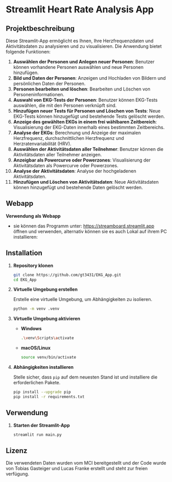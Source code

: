 # Streamlit Heart Rate Analysis App

## Projektbeschreibung

Diese Streamlit-App ermöglicht es Ihnen, Ihre Herzfrequenzdaten und Aktivitätsdaten zu analysieren und zu visualisieren. Die Anwendung bietet folgende Funktionen:

1. **Auswählen der Personen und Anlegen neuer Personen**: Benutzer können vorhandene Personen auswählen und neue Personen hinzufügen.
2. **Bild und Daten der Personen**: Anzeigen und Hochladen von Bildern und persönlichen Daten der Personen.
3. **Personen bearbeiten und löschen**: Bearbeiten und Löschen von Personeninformationen.
4. **Auswahl von EKG-Tests der Personen**: Benutzer können EKG-Tests auswählen, die mit den Personen verknüpft sind.
5. **Hinzufügen neuer Tests für Personen und Löschen von Tests**: Neue EKG-Tests können hinzugefügt und bestehende Tests gelöscht werden.
6. **Anzeige des gewählten EKGs in einem frei wählbaren Zeitbereich**: Visualisierung der EKG-Daten innerhalb eines bestimmten Zeitbereichs.
7. **Analyse der EKGs**: Berechnung und Anzeige der maximalen Herzfrequenz, durchschnittlichen Herzfrequenz und Herzratenvariabilität (HRV).
8. **Auswählen der Aktivitätsdaten aller Teilnehmer**: Benutzer können die Aktivitätsdaten aller Teilnehmer anzeigen.
9. **Anzeigbar als Powercurve oder Powerzones**: Visualisierung der Aktivitätsdaten als Powercurve oder Powerzones.
10. **Analyse der Aktivitätsdaten**: Analyse der hochgeladenen Aktivitätsdaten.
11. **Hinzufügen und Löschen von Aktivitätsdaten**: Neue Aktivitätsdaten können hinzugefügt und bestehende Daten gelöscht werden.

## Webapp
**Verwendung als Webapp**
- sie können das Programm unter: https://streamboard.streamlit.app öffnen und verwenden, alternativ können sie es auch Lokal auf ihrem PC installieren:

## Installation

1. **Repository klonen**

   ```bash
   git clone https://github.com/gt3431/EKG_App.git
   cd EKG_App
   ```

2. **Virtuelle Umgebung erstellen**

   Erstelle eine virtuelle Umgebung, um Abhängigkeiten zu isolieren.

   ```bash
   python -m venv .venv
   ```

3. **Virtuelle Umgebung aktivieren**

   - **Windows**

     ```bash
     .\venv\Scripts\activate
     ```

   - **macOS/Linux**

     ```bash
     source venv/bin/activate
     ```

4. **Abhängigkeiten installieren**

   Stelle sicher, dass `pip` auf dem neuesten Stand ist und installiere die erforderlichen Pakete.

   ```bash
   pip install --upgrade pip
   pip install -r requirements.txt
   ```

## Verwendung

1. **Starten der Streamlit-App**

   ```bash
   streamlit run main.py
   ```

## Lizenz

Die verwendeten Daten wurden vom MCI bereitgestellt und der Code wurde von Tobias Gasteiger und Lucas Franke erstellt und steht zur freien verfügung.